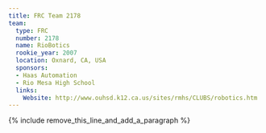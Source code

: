 ```yaml
---
title: FRC Team 2178
team:
  type: FRC
  number: 2178
  name: RioBotics
  rookie_year: 2007
  location: Oxnard, CA, USA
  sponsors:
  - Haas Automation
  - Rio Mesa High School
  links:
    Website: http://www.ouhsd.k12.ca.us/sites/rmhs/CLUBS/robotics.htm
---
```


{% include remove_this_line_and_add_a_paragraph %}